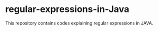 # regular-expressions-in-Java
This repository contains codes explaining regular expressions in JAVA.
